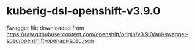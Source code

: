 # kuberig-dsl-openshift-v3.9.0

Swagger file downloaded from https://raw.githubusercontent.com/openshift/origin/v3.9.0/api/swagger-spec/openshift-openapi-spec.json
